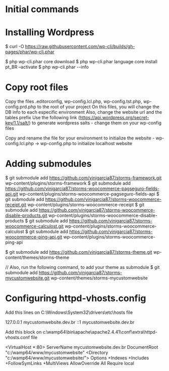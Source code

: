 # Initial commands

# Installing Wordpress

$ curl -O https://raw.githubusercontent.com/wp-cli/builds/gh-pages/phar/wp-cli.phar

$ php wp-cli.phar core download
$ php wp-cli.phar language core install pt_BR –activate
$ php wp-cli.phar --info

# Copy root files
Copy the files .editorconfig, wp-config.lcl.php, wp-config.tst.php, wp-config.prd.php to the root of your project
On this files, you will change the DB info to each especific environment
Also, change the website url and the tables prefix
Use the following link (https://api.wordpress.org/secret-key/1.1/salt/) to generate wordpress salts - change them on your wp-config files

Copy and rename the file for your environment to initialize the website - wp-config.lcl.php -> wp-config.php to initialize localhost website

# Adding submodules

$ git submodule add https://github.com/vinigarcia87/storms-framework.git wp-content/plugins/storms-framework
$ git submodule add https://github.com/vinigarcia87/storms-woocommerce-pagseguro-fields-api.git wp-content/plugins/storms-woocommerce-pagseguro-fields-api
$ git submodule add https://github.com/vinigarcia87/storms-woocommerce-receipt.git wp-content/plugins/storms-woocommerce-receipt
$ git submodule add https://github.com/vinigarcia87/storms-woocommerce-disable-products.git wp-content/plugins/storms-woocommerce-disable-products
$ git submodule add https://github.com/vinigarcia87/storms-woocommerce-calculost.git wp-content/plugins/storms-woocommerce-calculost
$ git submodule add https://github.com/vinigarcia87/storms-woocommerce-ping-api.git wp-content/plugins/storms-woocommerce-ping-api

$ git submodule add https://github.com/vinigarcia87/storms-theme.git wp-content/themes/storms-theme

// Also, run the following command, to add your theme as submodule
$ git submodule add https://github.com/vinigarcia87/storms-mycustomwebsite.git wp-content/themes/storms-mycustomwebsite

# Configuring httpd-vhosts.config

Add this lines on C:\Windows\System32\drivers\etc\hosts file

127.0.0.1	mycustomwebsite.dev.br
::1 mycustomwebsite.dev.br

Add this block on c:\wamp64\bin\apache\apache2.4.41\conf\extra\httpd-vhosts.conf file

<VirtualHost *:80>
	ServerName mycustomwebsite.dev.br
	DocumentRoot "c:/wamp64/www/mycustomwebsite"
	<Directory  "c:/wamp64/www/mycustomwebsite/">
		Options +Indexes +Includes +FollowSymLinks +MultiViews
		AllowOverride All
		Require local
	</Directory>
</VirtualHost>


